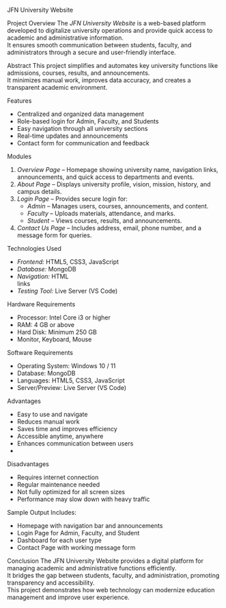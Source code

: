 JFN University Website

Project Overview
The *JFN University Website* is a web-based platform developed to digitalize university operations and provide quick access to academic and administrative information.  
It ensures smooth communication between students, faculty, and administrators through a secure and user-friendly interface.

 Abstract
This project simplifies and automates key university functions like admissions, courses, results, and announcements.  
It minimizes manual work, improves data accuracy, and creates a transparent academic environment.

Features
- Centralized and organized data management  
- Role-based login for Admin, Faculty, and Students  
- Easy navigation through all university sections  
- Real-time updates and announcements  
- Contact form for communication and feedback  

Modules
1. *Overview Page* – Homepage showing university name, navigation links, announcements, and quick access to departments and events.  
2. *About Page* – Displays university profile, vision, mission, history, and campus details.  
3. *Login Page* – Provides secure login for:
   - *Admin* – Manages users, courses, announcements, and content.  
   - *Faculty* – Uploads materials, attendance, and marks.  
   - *Student* – Views courses, results, and announcements.  
4. *Contact Us Page* – Includes address, email, phone number, and a message form for queries.

Technologies Used
- *Frontend:* HTML5, CSS3, JavaScript  
- *Database:* MongoDB  
- *Navigation:* HTML <nav> links  
- *Testing Tool:* Live Server (VS Code)  

Hardware Requirements
- Processor: Intel Core i3 or higher  
- RAM: 4 GB or above  
- Hard Disk: Minimum 250 GB  
- Monitor, Keyboard, Mouse  

 Software Requirements
- Operating System: Windows 10 / 11  
- Database: MongoDB  
- Languages: HTML5, CSS3, JavaScript  
- Server/Preview: Live Server (VS Code)  

 Advantages
- Easy to use and navigate  
- Reduces manual work  
- Saves time and improves efficiency  
- Accessible anytime, anywhere  
- Enhances communication between users  
- 
 Disadvantages
- Requires internet connection  
- Regular maintenance needed  
- Not fully optimized for all screen sizes  
- Performance may slow down with heavy traffic  

Sample Output
Includes:
- Homepage with navigation bar and announcements  
- Login Page for Admin, Faculty, and Student  
- Dashboard for each user type  
- Contact Page with working message form  

 Conclusion
The JFN University Website provides a digital platform for managing academic and administrative functions efficiently.  
It bridges the gap between students, faculty, and administration, promoting transparency and accessibility.  
This project demonstrates how web technology can modernize education management and improve user experience.
